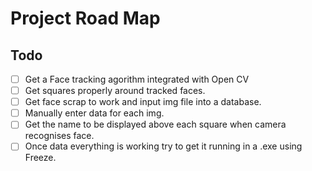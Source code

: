 # Project Road Map

## Todo

- [ ] Get a Face tracking agorithm integrated with Open CV
- [ ] Get squares properly around tracked faces.
- [ ] Get face scrap to work and input img file into a database.
- [ ] Manually enter data for each img.
- [ ] Get the name to be displayed above each square when camera recognises face.
- [ ] Once data everything is working try to get it running in a .exe using Freeze.